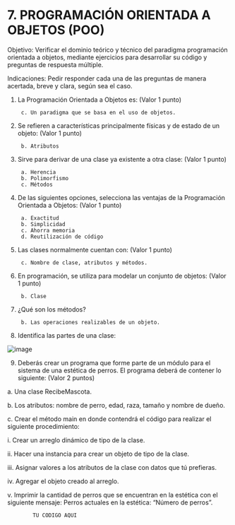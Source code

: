 # 7. PROGRAMACIÓN ORIENTADA A OBJETOS (POO)
Objetivo: Verificar el dominio teórico y técnico del paradigma programación orientada a
objetos, mediante ejercicios para desarrollar su código y preguntas de respuesta
múltiple.

Indicaciones: Pedir responder cada una de las preguntas de manera acertada, breve y
clara, según sea el caso.

1. La Programación Orientada a Objetos es: (Valor 1 punto)

        c. Un paradigma que se basa en el uso de objetos.
      
2. Se refieren a características principalmente físicas y de estado de un objeto: (Valor 1 punto)

       
        b. Atributos
       
3. Sirve para derivar de una clase ya existente a otra clase: (Valor 1 punto)

        a. Herencia
        b. Polimorfismo
        c. Métodos
        
4. De las siguientes opciones, selecciona las ventajas de la Programación Orientada a Objetos: (Valor 1 punto)

        a. Exactitud
        b. Simplicidad
        c. Ahorra memoria
        d. Reutilización de código
        
5. Las clases normalmente cuentan con: (Valor 1 punto)

        c. Nombre de clase, atributos y métodos.
        
6. En programación, se utiliza para modelar un conjunto de objetos: (Valor 1 punto)

        b. Clase
    
        
7. ¿Qué son los métodos?

   
        b. Las operaciones realizables de un objeto.
     
        
8. Identifica las partes de una clase:

![image](https://user-images.githubusercontent.com/101668305/187740862-e1ef1e5f-ecc2-4a07-8304-4efb2bfd3cd2.png)


9. Deberás crear un programa que forme parte de un módulo para el sistema de una
estética de perros. El programa deberá de contener lo siguiente: (Valor 2 puntos)

a. Una clase RecibeMascota.

b. Los atributos: nombre de perro, edad, raza, tamaño y nombre de dueño.

c. Crear el método main en donde contendrá el código para realizar el
siguiente procedimiento:

  i. Crear un arreglo dinámico de tipo de la clase.
  
  ii. Hacer una instancia para crear un objeto de tipo de la clase.
  
  iii. Asignar valores a los atributos de la clase con datos que tú prefieras.
  
  iv. Agregar el objeto creado al arreglo.
  
  v. Imprimir la cantidad de perros que se encuentran en la estética con el
  siguiente mensaje: Perros actuales en la estética: “Número de
  perros”.

            TU CODIGO AQUI
